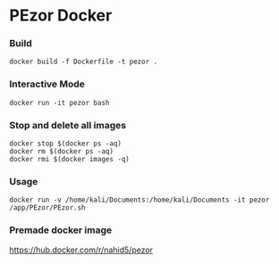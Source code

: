 # PEzor Docker

### Build
`docker build -f Dockerfile -t pezor .`

### Interactive Mode
`docker run -it pezor bash`

### Stop and delete all images
```
docker stop $(docker ps -aq)
docker rm $(docker ps -aq)
docker rmi $(docker images -q)
```


### Usage
`docker run -v /home/kali/Documents:/home/kali/Documents -it pezor /app/PEzor/PEzor.sh`

### Premade docker image
https://hub.docker.com/r/nahid5/pezor